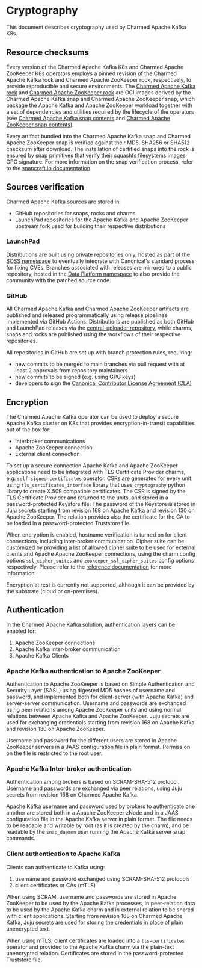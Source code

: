 # Cryptography

This document describes cryptography used by Charmed Apache Kafka K8s.

## Resource checksums

Every version of the Charmed Apache Kafka K8s and Charmed Apache ZooKeeper K8s operators employs a pinned revision of the Charmed Apache Kafka rock
and Charmed Apache ZooKeeper rock, respectively, to 
provide reproducible and secure environments. 
The [Charmed Apache Kafka rock](https://github.com/canonical/charmed-kafka-rock/pkgs/container/charmed-kafka) and 
[Charmed Apache ZooKeeper rock](https://github.com/canonical/charmed-zookeeper-rock/pkgs/container/charmed-zookeeper) are OCI images
derived by the Charmed Apache Kafka snap and Charmed Apache ZooKeeper snap, which package the Apache Kafka and Apache ZooKeeper workload together with 
a set of dependencies and utilities required by the lifecycle of the operators (see [Charmed Apache Kafka snap contents](https://github.com/canonical/charmed-kafka-snap/blob/3/edge/snap/snapcraft.yaml) and [Charmed Apache ZooKeeper snap contents](https://github.com/canonical/charmed-zookeeper-snap/blob/3/edge/snap/snapcraft.yaml)).

Every artifact bundled into the Charmed Apache Kafka snap and Charmed Apache ZooKeeper snap is verified against their MD5, SHA256 or SHA512 checksum after download. 
The installation of certified snaps into the rock is ensured by snap primitives that verify their 
squashfs filesystems images GPG signature. For more information on the snap verification process, refer to the [snapcraft.io documentation](https://snapcraft.io/docs/assertions). 

## Sources verification

Charmed Apache Kafka sources are stored in:

* GitHub repositories for snaps, rocks and charms
* LaunchPad repositories for the Apache Kafka and Apache ZooKeeper upstream fork used for building their respective distributions

### LaunchPad

Distributions are built using private repositories only, hosted as part of the [SOSS namespace](https://launchpad.net/soss) to eventually
integrate with Canonical's standard process for fixing CVEs. 
Branches associated with releases are mirrored to a public repository, hosted in the [Data Platform namespace](https://launchpad.net/~data-platform) 
to also provide the community with the patched source code. 

### GitHub

All Charmed Apache Kafka and Charmed Apache ZooKeeper artifacts are published and released 
programmatically using release pipelines implemented via GitHub Actions. 
Distributions are published as both GitHub and LaunchPad releases via the [central-uploader repository](https://github.com/canonical/central-uploader), while 
charms, snaps and rocks are published using the workflows of their respective repositories. 

All repositories in GitHub are set up with branch protection rules, requiring:

* new commits to be merged to main branches via pull request with at least 2 approvals from repository maintainers
* new commits to be signed (e.g. using GPG keys)
* developers to sign the [Canonical Contributor License Agreement (CLA)](https://ubuntu.com/legal/contributors)

## Encryption

The Charmed Apache Kafka operator can be used to deploy a secure Apache Kafka cluster on K8s that provides encryption-in-transit capabilities out of the box 
for:

* Interbroker communications
* Apache ZooKeeper connection
* External client connection 

To set up a secure connection Apache Kafka and Apache ZooKeeper applications need to be integrated with TLS Certificate Provider charms, e.g. 
`self-signed-certificates` operator. CSRs are generated for every unit using `tls_certificates_interface` library that uses `cryptography` 
python library to create X.509 compatible certificates. The CSR is signed by the TLS Certificate Provider and returned to the units, and 
stored in a password-protected Keystore file. The password of the Keystore is stored in Juju secrets starting from revision 168 on Apache Kafka 
and revision 130 on Apache ZooKeeper. The relation provides also the certificate for the CA to be loaded in a password-protected Truststore file.

When encryption is enabled, hostname verification is turned on for client connections, including inter-broker communication. Cipher suite can 
be customized by providing a list of allowed cipher suite to be used for external clients and Apache Apache ZooKeeper connections, using the charm config options
`ssl_cipher_suites`  and `zookeeper_ssl_cipher_suites` config options respectively. Please refer to the [reference documentation](https://charmhub.io/kafka-k8s/configurations)
for more information. 

Encryption at rest is currently not supported, although it can be provided by the substrate (cloud or on-premises).

## Authentication

In the Charmed Apache Kafka solution, authentication layers can be enabled for:

1. Apache ZooKeeper connections
2. Apache Kafka inter-broker communication 
3. Apache Kafka Clients

### Apache Kafka authentication to Apache ZooKeeper

Authentication to Apache ZooKeeper is based on Simple Authentication and Security Layer (SASL) using digested MD5 hashes of
username and password, and implemented both for client-server (with Apache Kafka) and server-server communication.
Username and passwords are exchanged using peer relations among Apache ZooKeeper units and using normal relations between Apache Kafka and Apache ZooKeeper.
Juju secrets are used for exchanging credentials starting from revision 168 on Apache Kafka and revision 130 on Apache ZooKeeper.

Username and password for the different users are stored in Apache ZooKeeper servers in a JAAS configuration file in plain format. 
Permission on the file is restricted to the root user. 

### Apache Kafka Inter-broker authentication

Authentication among brokers is based on SCRAM-SHA-512 protocol. Username and passwords are exchanged 
via peer relations, using Juju secrets from revision 168 on Charmed Apache Kafka.

Apache Kafka username and password used by brokers to authenticate one another are stored 
both in a Apache ZooKeeper zNode and in a JAAS configuration file in the Apache Kafka server in plain format. 
The file needs to be readable and
writable by root (as it is created by the charm), and be readable by the `snap_daemon` user running the Apache Kafka server snap commands.

### Client authentication to Apache Kafka

Clients can authenticate to Kafka using:

1. username and password exchanged using SCRAM-SHA-512 protocols 
2. client certificates or CAs (mTLS)

When using SCRAM, username and passwords are stored in Apache ZooKeeper to be used by the Apache Kafka processes, 
in peer-relation data to be used by the Apache Kafka charm and in external relation to be shared with client applications. 
Starting from revision 168 on Charmed Apache Kafka, Juju secrets are used for storing the credentials in place of plain unencrypted text.

When using mTLS, client certificates are loaded into a `tls-certificates` operator and provided to the Apache Kafka charm via the plain-text unencrypted 
relation. Certificates are stored in the password-protected Truststore file.